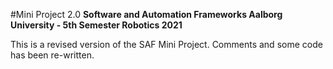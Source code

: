 #Mini Project 2.0
**Software and Automation Frameworks
Aalborg University - 5th Semester Robotics 2021**

This is a revised version of the SAF Mini Project. Comments and some code has been re-written.
